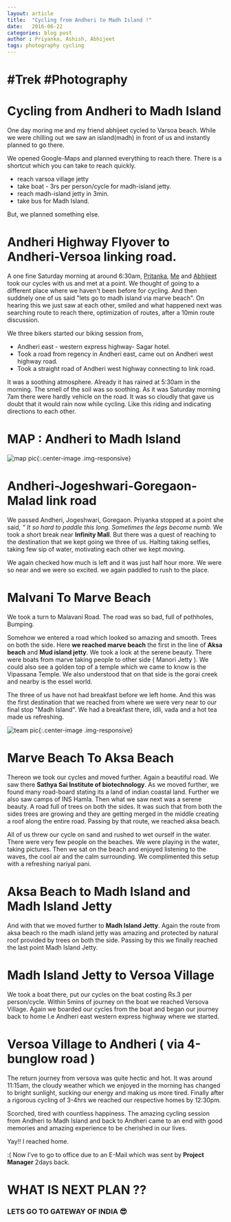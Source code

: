```yaml
---
layout: article
title:  "Cycling from Andheri to Madh Island !"
date:   2016-06-22
categories: blog post
author : Priyanka, Ashish, Abhijeet
tags: photography cycling
---
```


# #Trek #Photography

# Cycling from Andheri to Madh Island

One day moring me and my friend abhijeet cycled to Varsoa beach. While we were chilling out we saw an island(madh) in front of us and instantly planned to go there.

We opened Google-Maps and planned everything to reach there. There is a shortcut which you can take to reach quickly.

* reach varsoa village jetty
* take boat - 3rs per person/cycle for madh-island jetty.
* reach madh-island jetty in 3min.
* take bus for Madh Island.

But, we planned something else.

# Andheri Highway Flyover to Andheri-Versoa linking road.

A one fine Saturday morning at around 6:30am,  [Pritanka](/), [Me](http://www.ashishtiwari.me/) and [Abhijeet](https://www.facebook.com/abhijeet.ydv) took our cycles with us and met at a point. We thought of going to a different place where we haven't been before for cycling. And then suddnely one of us  said "lets go to madh island via marve beach". On hearing this we just saw at each other, smiled and what happened next was searching route to reach there, optimization of routes, after a 10min route discussion.

We three bikers started our biking session from,

* Andheri east - western express highway- Sagar hotel.
* Took a road from regency in Andheri east, came out on Andheri west highway road.
* Took a straight road of Andheri west highway connecting to link road.

It was a soothing atmosphere. Already it has rained at 5:30am in the morning. The smell of the soil was so soothing. As it was Saturday morning 7am there were hardly vehicle on the road. It was so cloudly that gave us doubt that it would rain now while cycling. Like this riding and indicating directions to each other.

# MAP : Andheri to Madh Island
![map pic](https://lh3.googleusercontent.com/xngnHvXFtgnjZwEULjmxnuGFlj4b8AwbiU3hRaXOUac7EM7nkM_xd7CaSLknmWqb5uqzzd78pA=w1280-h800-rw-no){:.center-image .img-responsive}


# Andheri-Jogeshwari-Goregaon-Malad link road

We passed Andheri, Jogeshwari, Goregaon.
Priyanka stopped at a point she said, *"
It so hard to paddle this long. Sometimes the legs become numb.* We took a short break near **Infinity Mall**. But there was a quest of reaching to the destination that we kept going we three of us. Halting taking selfies, taking few sip of water, motivating each other we kept moving.  

We again checked how much is left and it was just half hour more. We were so near and we were so excited. we again paddled to rush to the place.

# Malvani To Marve Beach
We took a turn to Malavani Road. The road was so bad, full of pothholes, Bumping.

Somehow we entered a road which looked so amazing and smooth. Trees on both the side. Here **we reached marve beach** the first in the line of **Aksa beach** and **Mud island jetty**. We took a look at the serene beauty. There were boats from marve taking people to other side ( Manori Jetty ). We could also see a golden top of a temple which we came to know is the Vipassana Temple. We also understood that on that side is the gorai creek and nearby is the essel world.

The three of us have not had breakfast before we left home. And this was the first destination that we reached from where we were very near to our final stop "Madh Island". We had a breakfast there, idli, vada and a hot tea made us refreshing.

![team pic](https://lh3.googleusercontent.com/TxUrMjulr8Pf1aNRwM2GgqZoQLVtGBge5stLcO4Vg6_tZJtlBl1dUEE_pMA2m9OMPlnWo9itig=w1280-h800-rw-no){:.center-image .img-responsive}

# Marve Beach To Aksa Beach
Thereon we took our cycles and moved further. Again a beautiful road. We saw there **Sathya Sai Institute of biotechnology**. As we moved further, we found many road-board stating its a land of indian coastal land. Further we also saw camps of INS Hamla.
Then what we saw next was a serene beauty. A road full of trees on both the sides. It was such that from both the sides trees are growing and they are getting merged in the middle creating a roof along the entire road. Passing by that route, we reached aksa beach.

All of us threw our cycle on sand and rushed to wet ourself in the water. There were very few people on the beaches.  We were playing in the water, taking pictures. Then we sat on the beach and enjoyed listening to the waves, the cool air and the calm surrounding. We complimented this setup with a refreshing nariyal pani.

# Aksa Beach to Madh Island and Madh Island Jetty
And with that we moved further to **Madh Island Jetty**. Again the route from aksa beach ro the madh island jetty was amazing and protected by natural roof provided by trees on both the side. Passing by this we finally reached the last point Madh Island Jetty.

# Madh Island Jetty to Versoa Village
We took a boat there, put our cycles on the boat costing Rs.3 per person/cycle. Within 5mins of journey on the boat we reached Versova Village. Again we boarded our cycles from the boat and began our journey back to home I.e Andheri east western express highway where we started.

# Versoa Village to Andheri ( via 4-bunglow road )
The return journey from versova was quite hectic and hot. It was around 11:15am, the cloudy weather which we enjoyed in the morning has changed to bright sunlight, sucking our energy and making us more tired.
Finally after a rigorous cycling of 3-4hrs we reached our respective homes by 12:30pm.

Scorched, tired with countless happiness. The amazing cycling session from Andheri to Madh Island and back to Andheri came to an end with good memories and amazing experience to be cherished in our lives.


Yay!! I reached home.

:( Now I've to go to office due to an E-Mail which was sent by **Project Manager** 2days back.

# WHAT IS NEXT PLAN ??

### LETS GO TO GATEWAY OF INDIA 😎
